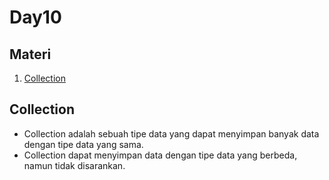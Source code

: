 # Day10

## Materi
1. [Collection](#Collection)

## Collection
- Collection adalah sebuah tipe data yang dapat menyimpan banyak data dengan tipe data yang sama.
- Collection dapat menyimpan data dengan tipe data yang berbeda, namun tidak disarankan.